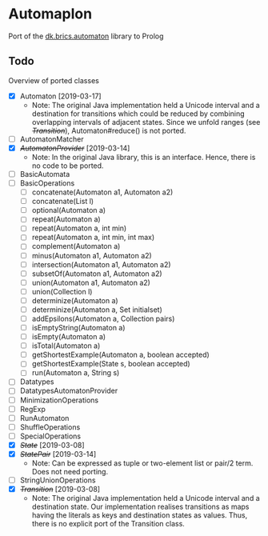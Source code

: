 # Automaplon

Port of the [dk.brics.automaton](https://github.com/cs-au-dk/dk.brics.automaton) library to Prolog

## Todo

Overview of ported classes

* [X] Automaton [2019-03-17]
  * Note: The original Java implementation held a Unicode interval and a
    destination for transitions which could be reduced by combining overlapping
    intervals of adjacent states. Since we unfold ranges (see ~~*Transition*~~),
    Automaton#reduce() is not ported.
* [ ] AutomatonMatcher
* [X] ~~*AutomatonProvider*~~ [2019-03-14]
  * Note: In the original Java library, this is an interface.
    Hence, there is no code to be ported.
* [ ] BasicAutomata
* [ ] BasicOperations
  * [ ] concatenate(Automaton a1, Automaton a2)
  * [ ] concatenate(List<Automaton> l)
  * [ ] optional(Automaton a)
  * [ ] repeat(Automaton a)
  * [ ] repeat(Automaton a, int min)
  * [ ] repeat(Automaton a, int min, int max)
  * [ ] complement(Automaton a)
  * [ ] minus(Automaton a1, Automaton a2)
  * [ ] intersection(Automaton a1, Automaton a2)
  * [ ] subsetOf(Automaton a1, Automaton a2)
  * [ ] union(Automaton a1, Automaton a2)
  * [ ] union(Collection<Automaton> l)
  * [ ] determinize(Automaton a)
  * [ ] determinize(Automaton a, Set<State> initialset)
  * [ ] addEpsilons(Automaton a, Collection<StatePair> pairs)
  * [ ] isEmptyString(Automaton a)
  * [ ] isEmpty(Automaton a)
  * [ ] isTotal(Automaton a)
  * [ ] getShortestExample(Automaton a, boolean accepted)
  * [ ] getShortestExample(State s, boolean accepted)
  * [ ] run(Automaton a, String s)
* [ ] Datatypes
* [ ] DatatypesAutomatonProvider
* [ ] MinimizationOperations
* [ ] RegExp
* [ ] RunAutomaton
* [ ] ShuffleOperations
* [ ] SpecialOperations
* [X] ~~*State*~~ [2019-03-08]
* [X] ~~*StatePair*~~ [2019-03-14]
  * Note: Can be expressed as tuple or two-element list or pair/2 term.
    Does not need porting.
* [ ] StringUnionOperations
* [X] ~~*Transition*~~ [2019-03-08]
  * Note: The original Java implementation held a Unicode interval and a destination
    state.
    Our implementation realises transitions as maps having the literals as keys
    and destination states as values.
    Thus, there is no explicit port of the Transition class.
